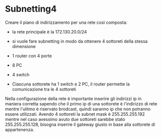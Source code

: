 # Subnetting4
Creare il piano di indirizzamento per una rete così composta:
- la rete principale è la 172.130.20.0/24
- si vuole fare subnetting in modo da ottenere 4 sottoreti della stessa dimensione

- 1 router con 4 porte
- 8 PC
- 4 switch
- Ciascuna sottorete ha 1 switch e 2 PC, il router permette la comunicazione tra le 4 sottoreti

Nella configurazione della rete è importante inserire gli indirizzi ip in maniera corretta sapendo che il primo ip di una sottorete è l'indirizzo di rete mentre l'ulitmo è riservato brodcast, quindi saranno ip che non potranno essere utilizzati.
Avendo 4 sottoreti la subnet mask è 255.255.255.192 mentre nel caso avessimo avuto due sottoreti sarebbe stato 255.255.255.128, bisogna inserire il gateway giusto in base alla sottorete di appartenenza.
